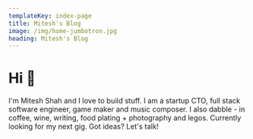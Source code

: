 ```yaml
---
templateKey: index-page
title: Mitesh's Blog
image: /img/home-jumbotron.jpg
heading: Mitesh's Blog
---
```


# Hi 👋

I'm Mitesh Shah and I love to build stuff. I am a startup CTO, full stack software engineer, game maker and music composer. I also dabble - in coffee, wine, writing, food plating + photography and legos. Currently looking for my next gig. Got ideas? Let's talk!
